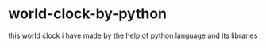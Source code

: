 # world-clock-by-python
this world clock i have made by the help of python language and its libraries
